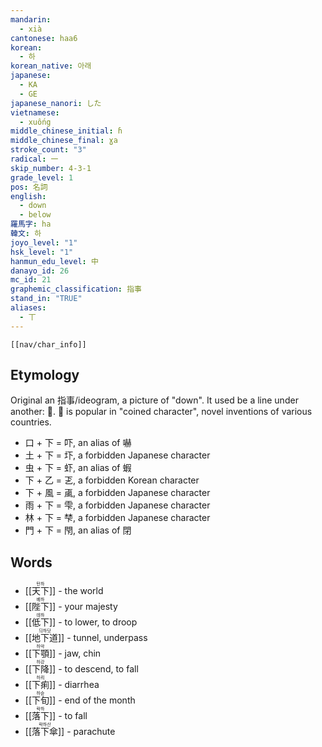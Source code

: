 ```yaml
---
mandarin:
  - xià
cantonese: haa6
korean:
  - 하
korean_native: 아래
japanese:
  - KA
  - GE
japanese_nanori: した
vietnamese:
  - xuống
middle_chinese_initial: ɦ
middle_chinese_final: ɣa
stroke_count: "3"
radical: 一
skip_number: 4-3-1
grade_level: 1
pos: 名詞
english:
  - down
  - below
羅馬字: ha
韓文: 하
joyo_level: "1"
hsk_level: "1"
hanmun_edu_level: 中
danayo_id: 26
mc_id: 21
graphemic_classification: 指事
stand_in: "TRUE"
aliases:
  - 丅
---
```

```meta-bind-embed
[[nav/char_info]]
```
## Etymology
Original an 指事/ideogram, a picture of "down".  It used be a line under another: 𠄟.
下 is popular in "coined character", novel inventions of various countries.
- 口 + 下 = 吓, an alias of 嚇
- 土 + 下 = 圷, a forbidden Japanese character
- 虫 + 下 = 虾, an alias of 蝦
- 下 + 乙 = 乤, a forbidden Korean character
- 下 + 風 = 颪, a forbidden Japanese character
- 雨 + 下 = 雫, a forbidden Japanese character
- 林 + 下 = 梺, a forbidden Japanese character
- 門 + 下 = 閇, an alias of 閉
## Words
- <ruby>[[天下]]<rt>턴하</rt></ruby> - the world
- <ruby>[[陛下]]<rt>베하</rt></ruby> - your majesty
- <ruby>[[低下]]<rt>데하</rt></ruby> - to lower, to droop
- <ruby>[[地下道]]<rt>듸하닷</rt></ruby> - tunnel, underpass
- <ruby>[[下顎]]<rt>하악</rt></ruby> - jaw, chin
- <ruby>[[下降]]<rt>하강</rt></ruby> - to descend, to fall
- <ruby>[[下痢]]<rt>하릐</rt></ruby> - diarrhea
- <ruby>[[下旬]]<rt>하슌</rt></ruby> - end of the month
- <ruby>[[落下]]<rt>락하</rt></ruby> - to fall
- <ruby>[[落下傘]]<rt>락하산</rt></ruby> - parachute